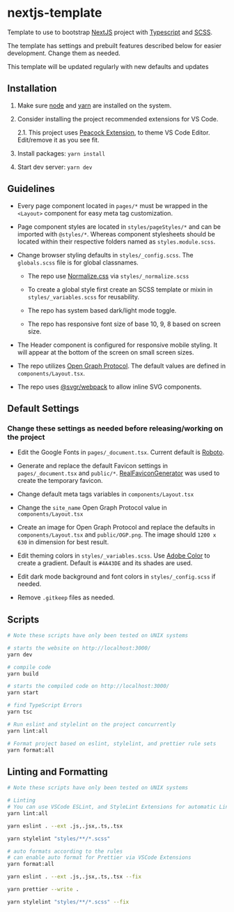 # nextjs-template

Template to use to bootstrap [NextJS](https://nextjs.org/) project with [Typescript](https://www.typescriptlang.org/) and [SCSS](https://sass-lang.com/).

The template has settings and prebuilt features described below for easier development. Change them as needed.

This template will be updated regularly with new defaults and updates

## Installation

1. Make sure [node](https://nodejs.org/en/) and [yarn](https://classic.yarnpkg.com/en/) are installed on the system.

2. Consider installing the project recommended extensions for VS Code.

   2.1. This project uses [Peacock Extension](https://marketplace.visualstudio.com/items?itemName=johnpapa.vscode-peacock), to theme VS Code Editor. Edit/remove it as you see fit.

3. Install packages: `yarn install`

4. Start dev server: `yarn dev`

## Guidelines

- Every page component located in `pages/*` must be wrapped in the `<Layout>` component for easy meta tag customization.

- Page component styles are located in `styles/pageStyles/*` and can be imported with `@styles/*`. Whereas component stylesheets should be located within their respective folders named as `styles.module.scss`.

- Change browser styling defaults in `styles/_config.scss`. The `globals.scss` file is for global classnames.

  - The repo use [Normalize.css](https://necolas.github.io/normalize.css/) via `styles/_normalize.scss`

  - To create a global style first create an SCSS template or mixin in `styles/_variables.scss` for reusability.

  - The repo has system based dark/light mode toggle.

  - The repo has responsive font size of base 10, 9, 8 based on screen size.

- The Header component is configured for responsive mobile styling. It will appear at the bottom of the screen on small screen sizes.

- The repo utilizes [Open Graph Protocol](https://opengraphprotocol.org/). The default values are defined in `components/Layout.tsx`.

- The repo uses [@svgr/webpack](https://www.npmjs.com/package/@svgr/webpack) to allow inline SVG components.

## Default Settings

### Change these settings as needed before releasing/working on the project

- Edit the Google Fonts in `pages/_document.tsx`. Current default is [Roboto](https://fonts.google.com/specimen/Roboto).

- Generate and replace the default Favicon settings in `pages/_document.tsx` and `public/*`. [RealFaviconGenerator](https://realfavicongenerator.net) was used to create the temporary favicon.

- Change default meta tags variables in `components/Layout.tsx`

- Change the `site_name` Open Graph Protocol value in `components/Layout.tsx`

- Create an image for Open Graph Protocol and replace the defaults in `components/Layout.tsx` and `public/OGP.png`. The image should `1200 x 630` in dimension for best result.

- Edit theming colors in `styles/_variables.scss`. Use [Adobe Color](https://color.adobe.com/) to create a gradient. Default is `#4A43DE` and its shades are used.

- Edit dark mode background and font colors in `styles/_config.scss` if needed.

- Remove `.gitkeep` files as needed.

## Scripts

```bash
# Note these scripts have only been tested on UNIX systems

# starts the website on http://localhost:3000/
yarn dev

# compile code
yarn build

# starts the compiled code on http://localhost:3000/
yarn start

# find TypeScript Errors
yarn tsc

# Run eslint and stylelint on the project concurrently
yarn lint:all

# Format project based on eslint, stylelint, and prettier rule sets
yarn format:all
```

## Linting and Formatting

```bash
# Note these scripts have only been tested on UNIX systems

# Linting
# You can use VSCode ESLint, and StyleLint Extensions for automatic Linting
yarn lint:all

yarn eslint . --ext .js,.jsx,.ts,.tsx

yarn stylelint "styles/**/*.scss"

# auto formats according to the rules
# can enable auto format for Prettier via VSCode Extensions
yarn format:all

yarn eslint . --ext .js,.jsx,.ts,.tsx --fix

yarn prettier --write .

yarn stylelint "styles/**/*.scss" --fix
```
